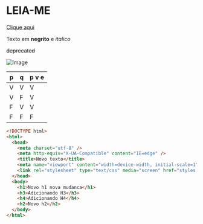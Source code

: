 # LEIA-ME

[Clique aqui](https://www.uol.com.br/)

Texto em **negrito** e *italico*

~~deprecated~~

![Image](https://miro.medium.com/v2/resize:fit:828/format:webp/1*GvpK9-2unOPPSuN7E5VlZg.jpeg)

|p|q|p v e|
|-|-|-----|
|V|V|V|
|V|F|V|
|F|V|V|
|F|F|F|


```html
<!DOCTYPE html>
<html>
  <head>
    <meta charset="utf-8" />
    <meta http-equiv="X-UA-Compatible" content="IE=edge" />
    <title>Novo texto</title>
    <meta name="viewport" content="width=device-width, initial-scale=1" />
    <link rel="stylesheet" type="text/css" media="screen" href="styles.css" />
  </head>
  <body>
    <h1>Novo h1 nova mudanca</h1>
    <h3>Adicionando H3</h3>
    <h4>Adicionando H4</h4>
    <h2>Novo h2</h2>
  </body>
</html>

```
